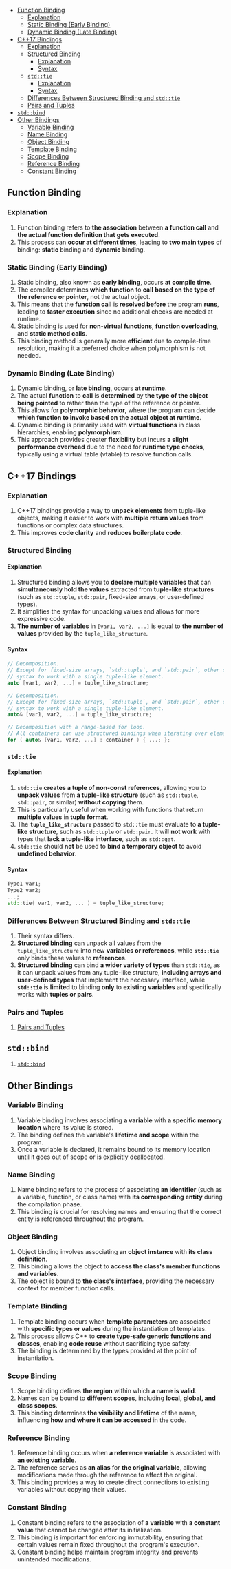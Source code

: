 <!-- vim-markdown-toc GFM -->

- [Function Binding](#function-binding)
  - [Explanation](#explanation)
  - [Static Binding (Early Binding)](#static-binding-early-binding)
  - [Dynamic Binding (Late Binding)](#dynamic-binding-late-binding)
- [C++17 Bindings](#c17-bindings)
  - [Explanation](#explanation-1)
  - [Structured Binding](#structured-binding)
    - [Explanation](#explanation-2)
    - [Syntax](#syntax)
  - [`std::tie`](#stdtie)
    - [Explanation](#explanation-3)
    - [Syntax](#syntax-1)
  - [Differences Between Structured Binding and `std::tie`](#differences-between-structured-binding-and-stdtie)
  - [Pairs and Tuples](#pairs-and-tuples)
- [`std::bind`](#stdbind)
- [Other Bindings](#other-bindings)
  - [Variable Binding](#variable-binding)
  - [Name Binding](#name-binding)
  - [Object Binding](#object-binding)
  - [Template Binding](#template-binding)
  - [Scope Binding](#scope-binding)
  - [Reference Binding](#reference-binding)
  - [Constant Binding](#constant-binding)

<!-- vim-markdown-toc -->

## Function Binding

### Explanation

1. Function binding refers to **the association** between **a function call** and **the actual
   function definition that gets executed**.
2. This process can **occur at different times**, leading to **two main types** of binding:
   **static** binding and **dynamic** binding.

### Static Binding (Early Binding)

1. Static binding, also known as **early binding**, occurs **at compile time**.
2. The compiler determines **which function** to **call** **based on the type of the reference or
   pointer**, not the actual object.
3. This means that the **function call** is **resolved before** the program **runs**, leading to
   **faster execution** since no additional checks are needed at runtime.
4. Static binding is used for **non-virtual functions**, **function overloading**, and **static
   method calls**.
5. This binding method is generally more **efficient** due to compile-time resolution, making it a
   preferred choice when polymorphism is not needed.

### Dynamic Binding (Late Binding)

1. Dynamic binding, or **late binding**, occurs **at runtime**.
2. The actual **function** to **call** is **determined** by **the type of the object being pointed**
   to rather than the type of the reference or pointer.
3. This allows for **polymorphic behavior**, where the program can decide **which function to invoke
   based on the actual object at runtime**.
4. Dynamic binding is primarily used with **virtual functions** in class hierarchies, enabling
   **polymorphism**.
5. This approach provides greater **flexibility** but incurs **a slight performance overhead** due
   to the need for **runtime type checks**, typically using a virtual table (vtable) to resolve
   function calls.

## C++17 Bindings

### Explanation

1. C++17 bindings provide a way to **unpack elements** from tuple-like objects, making it easier to
   work with **multiple return values** from functions or complex data structures.
2. This improves **code clarity** and **reduces boilerplate code**.

### Structured Binding

#### Explanation

1. Structured binding allows you to **declare multiple variables** that can **simultaneously hold
   the values** extracted from **tuple-like structures** (such as `std::tuple`, `std::pair`,
   fixed-size arrays, or user-defined types).
2. It simplifies the syntax for unpacking values and allows for more expressive code.
3. **The number of variables** in `[var1, var2, ...]` is equal to **the number of values** provided
   by the `tuple_like_structure`.

#### Syntax

```CPP
// Decomposition.
// Except for fixed-size arrays, `std::tuple`, and `std::pair`, other containers can only use this
// syntax to work with a single tuple-like element.
auto [var1, var2, ...] = tuple_like_structure;
```

```CPP
// Decomposition.
// Except for fixed-size arrays, `std::tuple`, and `std::pair`, other containers can only use this
// syntax to work with a single tuple-like element.
auto& [var1, var2, ...] = tuple_like_structure;
```

```CPP
// Decomposition with a range-based for loop.
// All containers can use structured bindings when iterating over elements.
for ( auto& [var1, var2, ...] : container ) { ...; };
```

### `std::tie`

#### Explanation

1. `std::tie` **creates a tuple of non-const references**, allowing you to **unpack values** from
   **a tuple-like structure** (such as `std::tuple`, `std::pair`, or similar) **without copying**
   them.
2. This is particularly useful when working with functions that return **multiple values** in
   **tuple format**.
3. The **`tuple_like_structure`** passed to `std::tie` must evaluate to **a tuple-like structure**,
   such as `std::tuple` or `std::pair`. It will **not work** with types that **lack a tuple-like
   interface**, such as `std::get`.
4. `std::tie` should **not** be used to **bind a temporary object** to avoid **undefined behavior**.

#### Syntax

```CPP
Type1 var1;
Type2 var2;
...;
std::tie( var1, var2, ... ) = tuple_like_structure;
```

### Differences Between Structured Binding and `std::tie`

1. Their syntax differs.
2. **Structured binding** can unpack all values from the `tuple_like_structure` into new **variables
   or references**, while **`std::tie`** only binds these values to **references**.
3. **Structured binding** can bind **a wider variety of types** than `std::tie`, as it can unpack
   values from any tuple-like structure, **including arrays and user-defined types** that implement
   the necessary interface, while **`std::tie`** is **limited** to binding **only** to **existing
   variables** and specifically works with **tuples or pairs**.

### Pairs and Tuples

1. [Pairs and Tuples](./PairsAndTuples.md)

## `std::bind`

1. [`std::bind`](./StdBindAndStdFunction.md#stdbind)

## Other Bindings

### Variable Binding

1. Variable binding involves associating **a variable** with **a specific memory location** where
   its value is stored.
2. The binding defines the variable's **lifetime and scope** within the program.
3. Once a variable is declared, it remains bound to its memory location until it goes out of scope
   or is explicitly deallocated.

### Name Binding

1. Name binding refers to the process of associating **an identifier** (such as a variable,
   function, or class name) with **its corresponding entity** during the compilation phase.
2. This binding is crucial for resolving names and ensuring that the correct entity is referenced
   throughout the program.

### Object Binding

1. Object binding involves associating **an object instance** with **its class definition**.
2. This binding allows the object to **access the class's member functions and variables**.
3. The object is bound to **the class's interface**, providing the necessary context for member
   function calls.

### Template Binding

1. Template binding occurs when **template parameters** are associated with **specific types or
   values** during the instantiation of templates.
2. This process allows C++ to **create type-safe generic functions and classes**, enabling **code
   reuse** without sacrificing type safety.
3. The binding is determined by the types provided at the point of instantiation.

### Scope Binding

1. Scope binding defines **the region** within which **a name is valid**.
2. Names can be bound to **different scopes**, including **local, global, and class scopes**.
3. This binding determines **the visibility and lifetime** of the name, influencing **how and where
   it can be accessed** in the code.

### Reference Binding

1. Reference binding occurs when **a reference variable** is associated with **an existing
   variable**.
2. The reference serves as **an alias** for **the original variable**, allowing modifications made
   through the reference to affect the original.
3. This binding provides a way to create direct connections to existing variables without copying
   their values.

### Constant Binding

1. Constant binding refers to the association of **a variable** with **a constant value** that
   cannot be changed after its initialization.
2. This binding is important for enforcing immutability, ensuring that certain values remain fixed
   throughout the program's execution.
3. Constant binding helps maintain program integrity and prevents unintended modifications.
